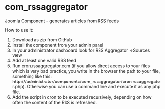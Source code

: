 # com_rssaggregator
Joomla Component - generates articles from RSS feeds


How to use it:

1. Download as zip from GitHub
2. Install the component from your admin panel
3. In your administrator dashboard look for RSS Aggregator ->Sources view
4. Add at least one valid RSS feed
5. Run cron.rssaggregator.com (if you allow direct access to your files which is very bad practice, you write in the browser the path to your file, something like this: http:///administrator/components/com_rssaggregator/cron.rssaggregator.php). Otherwise you can use a command line and execute it as any php file.
6. Add the script in cron to be executed recursively, depending on how often the content of the RSS is refreshed.
